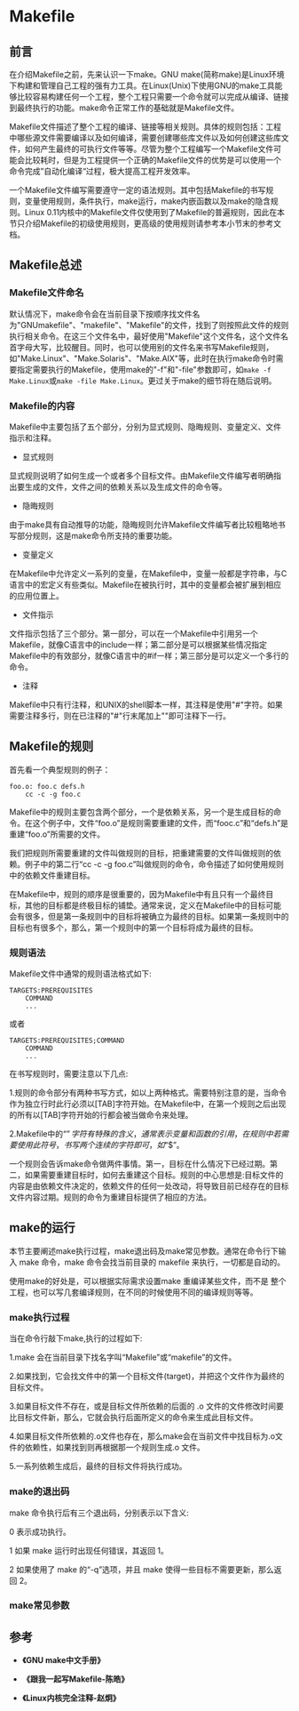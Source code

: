 # Makefile

## 前言

在介绍Makefile之前，先来认识一下make。GNU make(简称make)是Linux环境下构建和管理自己工程的强有力工具。在Linux(Unix)下使用GNU的make工具能够比较容易构建任何一个工程，整个工程只需要一个命令就可以完成从编译、链接到最终执行的功能。make命令正常工作的基础就是Makefile文件。

Makefile文件描述了整个工程的编译、链接等相关规则。具体的规则包括：工程中哪些源文件需要编译以及如何编译，需要创建哪些库文件以及如何创建这些库文件，如何产生最终的可执行文件等等。尽管为整个工程编写一个Makefile文件可能会比较耗时，但是为工程提供一个正确的Makefile文件的优势是可以使用一个命令完成”自动化编译“过程，极大提高工程开发效率。

一个Makefile文件编写需要遵守一定的语法规则。其中包括Makefile的书写规则，变量使用规则，条件执行，make运行，make内嵌函数以及make的隐含规则。Linux 0.11内核中的Makefile文件仅使用到了Makefile的普遍规则，因此在本节只介绍Makefile的初级使用规则，更高级的使用规则请参考本小节末的参考文档。

## Makefile总述

### Makefile文件命名

默认情况下，make命令会在当前目录下按顺序找文件名为"GNUmakefile"、"makefile"、"Makefile"的文件，找到了则按照此文件的规则执行相关命令。在这三个文件名中，最好使用"Makefile"这个文件名，这个文件名首字母大写，比较醒目。同时，也可以使用别的文件名来书写Makefile规则，如"Make.Linux"、"Make.Solaris"、"Make.AIX"等，此时在执行make命令时需要指定需要执行的Makefile，使用make的"-f"和"-file"参数即可，如`make -f Make.Linux`或`make -file Make.Linux`。更过关于make的细节将在随后说明。

### Makefile的内容

Makefile中主要包括了五个部分，分别为显式规则、隐晦规则、变量定义、文件指示和注释。

* 显式规则

显式规则说明了如何生成一个或者多个目标文件。由Makefile文件编写者明确指出要生成的文件，文件之间的依赖关系以及生成文件的命令等。

* 隐晦规则

由于make具有自动推导的功能，隐晦规则允许Makefile文件编写者比较粗略地书写部分规则，这是make命令所支持的重要功能。

* 变量定义

在Makefile中允许定义一系列的变量，在Makefile中，变量一般都是字符串，与C语言中的宏定义有些类似。Makefile在被执行时，其中的变量都会被扩展到相应的应用位置上。

* 文件指示

文件指示包括了三个部分。第一部分，可以在一个Makefile中引用另一个Makefile，就像C语言中的include一样；第二部分是可以根据某些情况指定Makefile中的有效部分，就像C语言中的#if一样；第三部分是可以定义一个多行的命令。

* 注释

Makefile中只有行注释，和UNIX的shell脚本一样，其注释是使用"#"字符。如果需要注释多行，则在已注释的"#"行末尾加上"\"即可注释下一行。


## Makefile的规则

首先看一个典型规则的例子：

```
foo.o: foo.c defs.h
    cc -c -g foo.c
```
Makefile中的规则主要包含两个部分，一个是依赖关系，另一个是生成目标的命令。在这个例子中，文件“foo.o”是规则需要重建的文件，而“fooc.c”和“defs.h”是重建“foo.o”所需要的文件。

我们把规则所需要重建的文件叫做规则的目标，把重建需要的文件叫做规则的依赖。例子中的第二行“cc -c -g foo.c”叫做规则的命令，命令描述了如何使用规则中的依赖文件重建目标。

在Makefile中，规则的顺序是很重要的，因为Makefile中有且只有一个最终目标，其他的目标都是终极目标的铺垫。通常来说，定义在Makefile中的目标可能会有很多，但是第一条规则中的目标将被确立为最终的目标。如果第一条规则中的目标也有很多个，那么，第一个规则中的第一个目标将成为最终的目标。

### 规则语法

Makefile文件中通常的规则语法格式如下:

```
TARGETS:PREREQUISITES
    COMMAND
    ...
```
或者

```
TARGETS:PREREQUISITES;COMMAND
    COMMAND
    ...
```

在书写规则时，需要注意以下几点:

1.规则的命令部分有两种书写方式，如以上两种格式。需要特别注意的是，当命令作为独立行时此行必须以[TAB]字符开始。在Makefile中，在第一个规则之后出现的所有以[TAB]字符开始的行都会被当做命令来处理。

2.Makefile中的“$”字符有特殊的含义，通常表示变量和函数的引用，在规则中若需要使用此符号，书写两个连续的字符即可，如“$$”。

一个规则会告诉make命令做两件事情。第一，目标在什么情况下已经过期。第二，如果需要重建目标时，如何去重建这个目标。规则的中心思想是:目标文件的内容是由依赖文件决定的，依赖文件的任何一处改动，将导致目前已经存在的目标文件内容过期。规则的命令为重建目标提供了相应的方法。




## make的运行

本节主要阐述make执行过程，make退出码及make常见参数。通常在命令行下输入 make 命令，make 命令会找当前目录的 makefile 来执行，一切都是自动的。

使用make的好处是，可以根据实际需求设置make 重编译某些文件，而不是 整个工程，也可以写几套编译规则，在不同的时候使用不同的编译规则等等。

### make执行过程

当在命令行敲下make,执行的过程如下:

1.make 会在当前目录下找名字叫“Makefile”或“makefile”的文件。

2.如果找到，它会找文件中的第一个目标文件(target)，并把这个文件作为最终的目标文件。

3.如果目标文件不存在，或是目标文件所依赖的后面的 .o 文件的文件修改时间要比目标文件新，那么，它就会执行后面所定义的命令来生成此目标文件。

4.如果目标文件所依赖的.o文件也存在，那么make会在当前文件中找目标为.o文件的依赖性，如果找到则再根据那一个规则生成.o 文件。

5.一系列依赖生成后，最终的目标文件将执行成功。

### make的退出码

make 命令执行后有三个退出码，分别表示以下含义:

0 表示成功执行。

1 如果 make 运行时出现任何错误，其返回 1。

2 如果使用了 make 的“-q”选项，并且 make 使得一些目标不需要更新，那么返回 2。


### make常见参数


## 参考

* **《GNU make中文手册》**

* **《跟我一起写Makefile-陈皓》**

* **《Linux内核完全注释-赵炯》**
